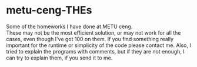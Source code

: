 # metu-ceng-THEs
Some of the homeworks I have done at METU ceng. \
These may not be the most efficient solution, or may not work for all the cases, even though I've got 100 on them. If you find something really important for the runtime or simplicity of the code please contact me. Also, I tried to explain the programs with comments, but if they are not enough, I can try to explain them, if you send it to me.
